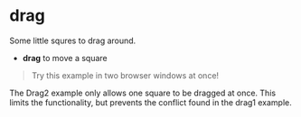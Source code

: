 # drag

Some little squres to drag around.

- **drag** to move a square

> Try this example in two browser windows at once!

The Drag2 example only allows one square to be dragged at once. This limits the functionality, but prevents the conflict found in the drag1 example.
